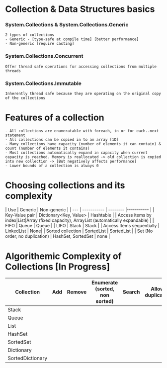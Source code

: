 # Collection & Data Structures basics

### System.Collections & System.Collections.Generic

    2 types of collections 
    - Generic - [type-safe at compile time] [better performance]
    - Non-generic [require casting]

### System.Collections.Concurrent
    Offer thread safe operations for accessing collections from multiple threads

### System.Collections.Immutable
    Inherently thread safe because they are operating on the original copy of the collections

# Features of a collection
    - All collections are enumeratable with foreach, in or for each..next statement
    - All collections can be copied in to an array [1D]
    - Many collections have capacity (number of elements it can contain) & count (number of elements it contains)
    - Most collections automatically expand in capacity when current capacity is reached. Memory is reallocated -> old collection is copied into new collection -> [But negatively affects performance]
    - Lower bounds of a collection is always 0

# Choosing collections and its complexity 
| Use | Generic | Non-generic | 
| --- | ----------- | -------- |----------- |
| Key-Value pair | Dictionary<Key, Value> | Hashtable | 
| Access items by index|List<T>|Array (fixed capacity), ArrayList (automatically expandable) |
| FIFO | Queue<T> | Queue |
| LIFO | Stack<T> | Stack |
| Access Items sequentially | LinkedList<T> | None|
| Sorted collection | SortedList<T> | SortedList | 
| Set (No order, no duplication) | HashSet<T>, SortedSet<T> | none | 

# Algorithemic Complexity of Collections [In Progress]

| Collection | Add | Remove | Enumerate (sorted, non sorted) | Search | Allow duplicates | 
| ---| ---| ---| --- | --- | --- |
| Stack | | | | |
| Queue | | | | |
| List | | | | |
| HashSet | | | | |
| SortedSet | | | | | 
| Dictionary | | | | |
| SortedDictionary | | | | | 













